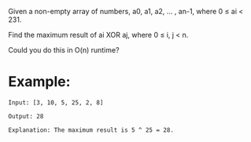 Given a non-empty array of numbers, a0, a1, a2, … , an-1, where 0 ≤ ai < 231.

Find the maximum result of ai XOR aj, where 0 ≤ i, j < n.

Could you do this in O(n) runtime?

# Example:
```
Input: [3, 10, 5, 25, 2, 8]

Output: 28

Explanation: The maximum result is 5 ^ 25 = 28.
```